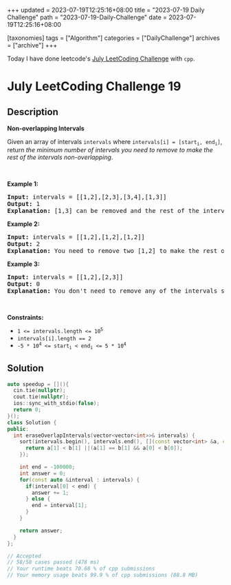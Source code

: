 +++
updated = 2023-07-19T12:25:16+08:00
title = "2023-07-19 Daily Challenge"
path = "2023-07-19-Daily-Challenge"
date = 2023-07-19T12:25:16+08:00

[taxonomies]
tags = ["Algorithm"]
categories = ["DailyChallenge"]
archives = ["archive"]
+++

Today I have done leetcode's [July LeetCoding Challenge](https://leetcode.com/problems/non-overlapping-intervals/) with `cpp`.

<!-- more -->

# July LeetCoding Challenge 19

## Description

**Non-overlapping Intervals**

<p>Given an array of intervals <code>intervals</code> where <code>intervals[i] = [start<sub>i</sub>, end<sub>i</sub>]</code>, return <em>the minimum number of intervals you need to remove to make the rest of the intervals non-overlapping</em>.</p>

<p>&nbsp;</p>
<p><strong class="example">Example 1:</strong></p>

<pre>
<strong>Input:</strong> intervals = [[1,2],[2,3],[3,4],[1,3]]
<strong>Output:</strong> 1
<strong>Explanation:</strong> [1,3] can be removed and the rest of the intervals are non-overlapping.
</pre>

<p><strong class="example">Example 2:</strong></p>

<pre>
<strong>Input:</strong> intervals = [[1,2],[1,2],[1,2]]
<strong>Output:</strong> 2
<strong>Explanation:</strong> You need to remove two [1,2] to make the rest of the intervals non-overlapping.
</pre>

<p><strong class="example">Example 3:</strong></p>

<pre>
<strong>Input:</strong> intervals = [[1,2],[2,3]]
<strong>Output:</strong> 0
<strong>Explanation:</strong> You don&#39;t need to remove any of the intervals since they&#39;re already non-overlapping.
</pre>

<p>&nbsp;</p>
<p><strong>Constraints:</strong></p>

<ul>
	<li><code>1 &lt;= intervals.length &lt;= 10<sup>5</sup></code></li>
	<li><code>intervals[i].length == 2</code></li>
	<li><code>-5 * 10<sup>4</sup> &lt;= start<sub>i</sub> &lt; end<sub>i</sub> &lt;= 5 * 10<sup>4</sup></code></li>
</ul>


## Solution

``` cpp
auto speedup = [](){
  cin.tie(nullptr);
  cout.tie(nullptr);
  ios::sync_with_stdio(false);
  return 0;
}();
class Solution {
public:
  int eraseOverlapIntervals(vector<vector<int>>& intervals) {
    sort(intervals.begin(), intervals.end(), [](const vector<int> &a, const vector<int> &b) {
      return a[1] < b[1] ||(a[1] == b[1] && a[0] < b[0]);
    });

    int end = -100000;
    int answer = 0;
    for(const auto &interval : intervals) {
      if(interval[0] < end) {
        answer += 1;
      } else {
        end = interval[1];
      }
    }

    return answer;
  }
};

// Accepted
// 58/58 cases passed (478 ms)
// Your runtime beats 70.68 % of cpp submissions
// Your memory usage beats 99.9 % of cpp submissions (88.8 MB)
```
